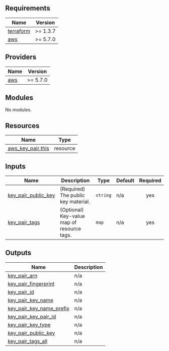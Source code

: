 <!-- BEGIN_TF_DOCS -->
## Requirements

| Name | Version |
|------|---------|
| <a name="requirement_terraform"></a> [terraform](#requirement\_terraform) | >= 1.3.7 |
| <a name="requirement_aws"></a> [aws](#requirement\_aws) | >= 5.7.0 |

## Providers

| Name | Version |
|------|---------|
| <a name="provider_aws"></a> [aws](#provider\_aws) | >= 5.7.0 |

## Modules

No modules.

## Resources

| Name | Type |
|------|------|
| [aws_key_pair.this](https://registry.terraform.io/providers/hashicorp/aws/latest/docs/resources/key_pair) | resource |

## Inputs

| Name | Description | Type | Default | Required |
|------|-------------|------|---------|:--------:|
| <a name="input_key_pair_public_key"></a> [key\_pair\_public\_key](#input\_key\_pair\_public\_key) | (Required) The public key material. | `string` | n/a | yes |
| <a name="input_key_pair_tags"></a> [key\_pair\_tags](#input\_key\_pair\_tags) | (Optional) Key-value map of resource tags. | `map` | n/a | yes |

## Outputs

| Name | Description |
|------|-------------|
| <a name="output_key_pair_arn"></a> [key\_pair\_arn](#output\_key\_pair\_arn) | n/a |
| <a name="output_key_pair_fingerprint"></a> [key\_pair\_fingerprint](#output\_key\_pair\_fingerprint) | n/a |
| <a name="output_key_pair_id"></a> [key\_pair\_id](#output\_key\_pair\_id) | n/a |
| <a name="output_key_pair_key_name"></a> [key\_pair\_key\_name](#output\_key\_pair\_key\_name) | n/a |
| <a name="output_key_pair_key_name_prefix"></a> [key\_pair\_key\_name\_prefix](#output\_key\_pair\_key\_name\_prefix) | n/a |
| <a name="output_key_pair_key_pair_id"></a> [key\_pair\_key\_pair\_id](#output\_key\_pair\_key\_pair\_id) | n/a |
| <a name="output_key_pair_key_type"></a> [key\_pair\_key\_type](#output\_key\_pair\_key\_type) | n/a |
| <a name="output_key_pair_public_key"></a> [key\_pair\_public\_key](#output\_key\_pair\_public\_key) | n/a |
| <a name="output_key_pair_tags_all"></a> [key\_pair\_tags\_all](#output\_key\_pair\_tags\_all) | n/a |
<!-- END_TF_DOCS -->